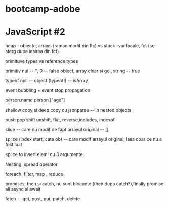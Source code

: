 # bootcamp-adobe

# JavaScript #2

heap - obiecte, arrays (raman modif din ftc)  vs stack -var locale, fct (se sterg dupa iesirea din fct)

primituve types vs reference types

primitiv nul -- '', 0 -- false
obiect, array chiar si gol, string  -- true

typeof null -- object (typeof!) -- isArray

event bubbling +  event stop propagation

person.name
person.["age"]

shallow copy si deep copy cu jsonparse -- in nested objects

push pop shift unshift, flat, reverse,includes, indexof


slice -- care nu modif de fapt arrayul original -- [)

splice (index start, cate ob) -- care modif arrayul original, lasa doar ce nu a fost luat

splice to insert elem! cu 3 argumente

Nesting, spread operator

foreach, filter, map , reduce

promises, then si catch, nu sunt blocante (then dupa catch?),finally
promise all
async si await

fetch -- get, post, put, patch, delete













      
